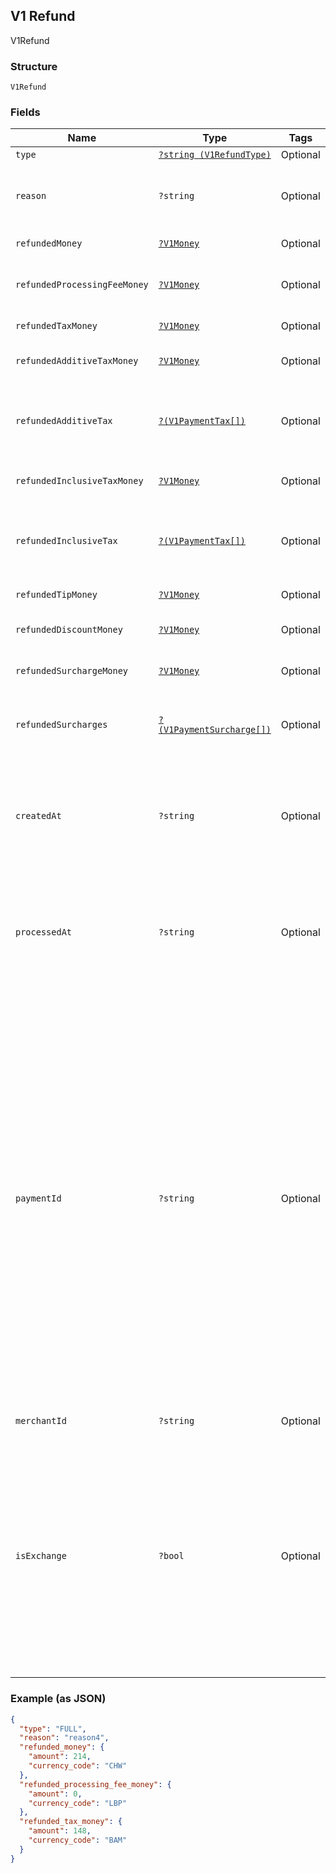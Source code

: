 ## V1 Refund

V1Refund

### Structure

`V1Refund`

### Fields

| Name | Type | Tags | Description | Getter | Setter |
|  --- | --- | --- | --- | --- | --- |
| `type` | [`?string (V1RefundType)`](/doc/models/v1-refund-type.md) | Optional | -  | getType(): ?string | setType(?string type): void |
| `reason` | `?string` | Optional | The merchant-specified reason for the refund. | getReason(): ?string | setReason(?string reason): void |
| `refundedMoney` | [`?V1Money`](/doc/models/v1-money.md) | Optional | -  | getRefundedMoney(): ?V1Money | setRefundedMoney(?V1Money refundedMoney): void |
| `refundedProcessingFeeMoney` | [`?V1Money`](/doc/models/v1-money.md) | Optional | -  | getRefundedProcessingFeeMoney(): ?V1Money | setRefundedProcessingFeeMoney(?V1Money refundedProcessingFeeMoney): void |
| `refundedTaxMoney` | [`?V1Money`](/doc/models/v1-money.md) | Optional | -  | getRefundedTaxMoney(): ?V1Money | setRefundedTaxMoney(?V1Money refundedTaxMoney): void |
| `refundedAdditiveTaxMoney` | [`?V1Money`](/doc/models/v1-money.md) | Optional | -  | getRefundedAdditiveTaxMoney(): ?V1Money | setRefundedAdditiveTaxMoney(?V1Money refundedAdditiveTaxMoney): void |
| `refundedAdditiveTax` | [`?(V1PaymentTax[])`](/doc/models/v1-payment-tax.md) | Optional | All of the additive taxes associated with the refund. | getRefundedAdditiveTax(): ?array | setRefundedAdditiveTax(?array refundedAdditiveTax): void |
| `refundedInclusiveTaxMoney` | [`?V1Money`](/doc/models/v1-money.md) | Optional | -  | getRefundedInclusiveTaxMoney(): ?V1Money | setRefundedInclusiveTaxMoney(?V1Money refundedInclusiveTaxMoney): void |
| `refundedInclusiveTax` | [`?(V1PaymentTax[])`](/doc/models/v1-payment-tax.md) | Optional | All of the inclusive taxes associated with the refund. | getRefundedInclusiveTax(): ?array | setRefundedInclusiveTax(?array refundedInclusiveTax): void |
| `refundedTipMoney` | [`?V1Money`](/doc/models/v1-money.md) | Optional | -  | getRefundedTipMoney(): ?V1Money | setRefundedTipMoney(?V1Money refundedTipMoney): void |
| `refundedDiscountMoney` | [`?V1Money`](/doc/models/v1-money.md) | Optional | -  | getRefundedDiscountMoney(): ?V1Money | setRefundedDiscountMoney(?V1Money refundedDiscountMoney): void |
| `refundedSurchargeMoney` | [`?V1Money`](/doc/models/v1-money.md) | Optional | -  | getRefundedSurchargeMoney(): ?V1Money | setRefundedSurchargeMoney(?V1Money refundedSurchargeMoney): void |
| `refundedSurcharges` | [`?(V1PaymentSurcharge[])`](/doc/models/v1-payment-surcharge.md) | Optional | A list of all surcharges associated with the refund. | getRefundedSurcharges(): ?array | setRefundedSurcharges(?array refundedSurcharges): void |
| `createdAt` | `?string` | Optional | The time when the merchant initiated the refund for Square to process, in ISO 8601 format. | getCreatedAt(): ?string | setCreatedAt(?string createdAt): void |
| `processedAt` | `?string` | Optional | The time when Square processed the refund on behalf of the merchant, in ISO 8601 format. | getProcessedAt(): ?string | setProcessedAt(?string processedAt): void |
| `paymentId` | `?string` | Optional | A Square-issued ID associated with the refund. For single-tender refunds, payment_id is the ID of the original payment ID. For split-tender refunds, payment_id is the ID of the original tender. For exchange-based refunds (is_exchange == true), payment_id is the ID of the original payment ID even if the payment includes other tenders. | getPaymentId(): ?string | setPaymentId(?string paymentId): void |
| `merchantId` | `?string` | Optional | -  | getMerchantId(): ?string | setMerchantId(?string merchantId): void |
| `isExchange` | `?bool` | Optional | Indicates whether or not the refund is associated with an exchange. If is_exchange is true, the refund reflects the value of goods returned in the exchange not the total money refunded. | getIsExchange(): ?bool | setIsExchange(?bool isExchange): void |

### Example (as JSON)

```json
{
  "type": "FULL",
  "reason": "reason4",
  "refunded_money": {
    "amount": 214,
    "currency_code": "CHW"
  },
  "refunded_processing_fee_money": {
    "amount": 0,
    "currency_code": "LBP"
  },
  "refunded_tax_money": {
    "amount": 148,
    "currency_code": "BAM"
  }
}
```

